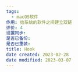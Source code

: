 ```yaml
---
tags:
  - macOS软件
作用: 给系统的软件之间建立双链
评价: 4
设置同步:
是否已备份:
是否已重装:
title: Hook
date created: 2023-02-28
date modified: 2023-03-07
---
```

